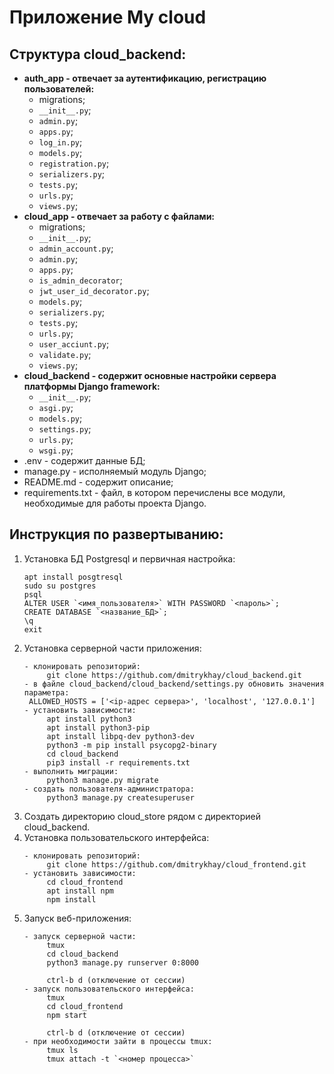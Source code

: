 # Приложение My cloud

## Структура cloud_backend:

- **auth_app - отвечает за аутентификацию, регистрацию пользователей:**
  - migrations;
  - `__init__.py`;
  - `admin.py`;
  - `apps.py`;
  - `log_in.py`;
  - `models.py`;
  - `registration.py`;
  - `serializers.py`;
  - `tests.py`;
  - `urls.py`;
  - `views.py`;
- **cloud_app - отвечает за работу с файлами:**
  - migrations;
  - `__init__.py`;
  - `admin_account.py`;
  - `admin.py`;
  - `apps.py`;
  - `is_admin_decorator`;
  - `jwt_user_id_decorator.py`;
  - `models.py`;
  - `serializers.py`;
  - `tests.py`;
  - `urls.py`;
  - `user_acciunt.py`;
  - `validate.py`;
  - `views.py`;
- **cloud_backend - содержит основные настройки сервера платформы Django framework:**
  - `__init__.py`;
  - `asgi.py`;
  - `models.py`;
  - `settings.py`;
  - `urls.py`;
  - `wsgi.py`;
- .env - содержит данные БД;
- manage.py - исполняемый модуль Django;
- README.md - содержит описание;
- requirements.txt - файл, в котором перечислены все модули, необходимые для работы проекта Django.

## Инструкция по развертыванию:

1. Установка БД Postgresql и первичная настройка:
    ```shell 
    apt install posgtresql
    sudo su postgres
    psql
    ALTER USER `<имя_пользователя>` WITH PASSWORD `<пароль>`;
    CREATE DATABASE `<название_БД>`;
    \q
    exit
    ```
2. Установка серверной части приложения:
   ```shell
   - клонировать репозиторий:
        git clone https://github.com/dmitrykhay/cloud_backend.git
   - в файле cloud_backend/cloud_backend/settings.py обновить значения параметра:
    ALLOWED_HOSTS = ['<ip-адрес сервера>', 'localhost', '127.0.0.1']
   - установить зависимости:
        apt install python3
        apt install python3-pip
        apt install libpq-dev python3-dev
        python3 -m pip install psycopg2-binary
        cd cloud_backend
        pip3 install -r requirements.txt
   - выполнить миграции:
        python3 manage.py migrate
   - создать пользователя-администратора:
        python3 manage.py createsuperuser
    ```
3. Создать директорию cloud_store рядом с директорией cloud_backend.
4. Установка пользовательского интерфейса:
   ```shell
   - клонировать репозиторий:
        git clone https://github.com/dmitrykhay/cloud_frontend.git
   - установить зависимости:
        cd cloud_frontend
        apt install npm
        npm install
    ```
5. Запуск веб-приложения:
   ```shell
   - запуск серверной части:
        tmux
        cd cloud_backend
        python3 manage.py runserver 0:8000

        ctrl-b d (отключение от сессии)
   - запуск пользовательского интерфейса:
        tmux 
        cd cloud_frontend
        npm start

        ctrl-b d (отключение от сессии)
   - при необходимости зайти в процессы tmux:
        tmux ls
        tmux attach -t `<номер процесса>`
    ```
